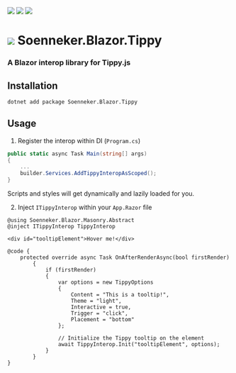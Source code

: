 [![](https://img.shields.io/nuget/v/soenneker.blazor.tippy.svg?style=for-the-badge)](https://www.nuget.org/packages/soenneker.blazor.tippy/)
[![](https://img.shields.io/github/actions/workflow/status/soenneker/soenneker.blazor.tippy/publish-package.yml?style=for-the-badge)](https://github.com/soenneker/soenneker.blazor.tippy/actions/workflows/publish-package.yml)
[![](https://img.shields.io/nuget/dt/soenneker.blazor.tippy.svg?style=for-the-badge)](https://www.nuget.org/packages/soenneker.blazor.tippy/)

# ![](https://user-images.githubusercontent.com/4441470/224455560-91ed3ee7-f510-4041-a8d2-3fc093025112.png) Soenneker.Blazor.Tippy
### A Blazor interop library for Tippy.js

## Installation

```
dotnet add package Soenneker.Blazor.Tippy
```

## Usage

1. Register the interop within DI (`Program.cs`)

```csharp
public static async Task Main(string[] args)
{
    ...
    builder.Services.AddTippyInteropAsScoped();
}
```

Scripts and styles will get dynamically and lazily loaded for you.

2. Inject `ITippyInterop` within your `App.Razor` file


```razor
@using Soenneker.Blazor.Masonry.Abstract
@inject ITippyInterop TippyInterop

<div id="tooltipElement">Hover me!</div>

@code {
    protected override async Task OnAfterRenderAsync(bool firstRender)
        {
            if (firstRender)
            {
                var options = new TippyOptions
                {
                    Content = "This is a tooltip!",
                    Theme = "light",
                    Interactive = true,
                    Trigger = "click",
                    Placement = "bottom"
                };

                // Initialize the Tippy tooltip on the element
                await TippyInterop.Init("tooltipElement", options);
            }
        }
}
```